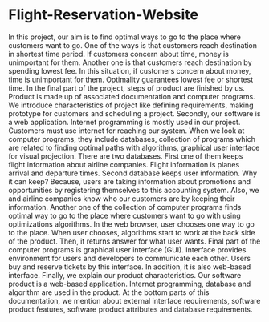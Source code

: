 # Flight-Reservation-Website
In this project, our aim is to find optimal ways to go to the place where customers want to go. One of the ways is that customers reach destination in shortest time period. If customers concern about time, money is unimportant for them. Another one is that customers reach destination by spending lowest fee. In this situation, if customers concern about money, time is unimportant for them. Optimality guarantees lowest fee or shortest time.       In the final part of the project, steps of product are finished by us. Product is made up of associated documentation and computer programs. We introduce characteristics of project like defining requirements, making prototype for customers and scheduling a project. Secondly, our software is a web application. Internet programming is mostly used in our project. Customers must use internet for reaching our system. When we look at computer programs, they include databases, collection of programs which are related to finding optimal paths with algorithms, graphical user interface for visual projection. There are two databases. First one of them keeps flight information about airline companies. Flight information is planes arrival and departure times. Second database keeps user information. Why it can keep? Because, users are taking information about promotions and opportunities by registering themselves to this accounting system. Also, we and airline companies know who our customers are by keeping their information. Another one of the collection of computer programs finds optimal way to go to the place where customers want to go with using optimizations algorithms. In the web browser, user chooses one way to go to the place. When user chooses, algorithms start to work at the back side of the product. Then, it returns answer for what user wants. Final part of the computer programs is graphical user interface (GUI). Interface provides environment for users and developers to communicate each other. Users buy and reserve tickets by this interface. In addition, it is also web-based interface.           Finally, we explain our product characteristics. Our software product is a web-based application. Internet programming, database and algorithm are used in the product. At the bottom parts of this documentation, we mention about external interface requirements, software product features, software product attributes and database requirements. 
